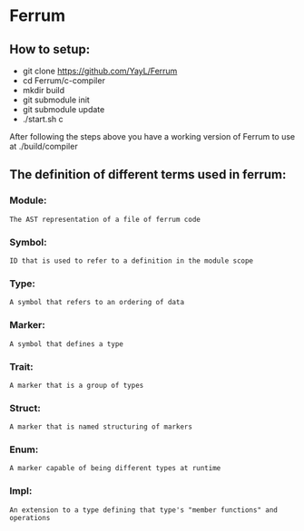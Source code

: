 # Ferrum

## How to setup:
- git clone https://github.com/YayL/Ferrum
- cd Ferrum/c-compiler
- mkdir build
- git submodule init
- git submodule update
- ./start.sh c

After following the steps above you have a working version of Ferrum to use at ./build/compiler



## The definition of different terms used in ferrum:

### Module: 
    The AST representation of a file of ferrum code 
### Symbol: 
    ID that is used to refer to a definition in the module scope
### Type:
    A symbol that refers to an ordering of data
### Marker:
    A symbol that defines a type
### Trait:
    A marker that is a group of types
### Struct:
    A marker that is named structuring of markers
### Enum:
    A marker capable of being different types at runtime
### Impl:
    An extension to a type defining that type's "member functions" and operations
